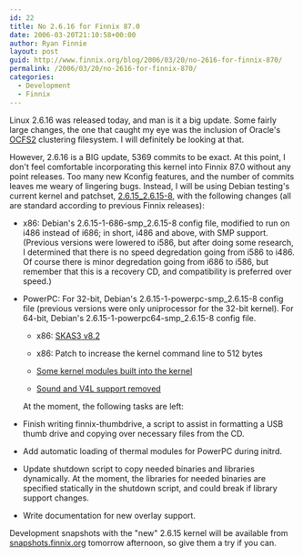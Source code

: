 ```yaml
---
id: 22
title: No 2.6.16 for Finnix 87.0
date: 2006-03-20T21:10:58+00:00
author: Ryan Finnie
layout: post
guid: http://www.finnix.org/blog/2006/03/20/no-2616-for-finnix-870/
permalink: /2006/03/20/no-2616-for-finnix-870/
categories:
  - Development
  - Finnix
---
```

Linux 2.6.16 was released today, and man is it a big update. Some fairly large changes, the one that caught my eye was the inclusion of Oracle's [OCFS2](http://lwn.net/Articles/137278/) clustering filesystem. I will definitely be looking at that.

However, 2.6.16 is a BIG update, 5369 commits to be exact. At this point, I don't feel comfortable incorporating this kernel into Finnix 87.0 without any point releases. Too many new Kconfig features, and the number of commits leaves me weary of lingering bugs. Instead, I will be using Debian testing's current kernel and patchset, [2.6.15_2.6.15-8](http://packages.debian.org/testing/devel/linux-source-2.6.15), with the following changes (all are standard according to previous Finnix releases):

  * x86: Debian's 2.6.15-1-686-smp_2.6.15-8 config file, modified to run on i486 instead of i686; in short, i486 and above, with SMP support. (Previous versions were lowered to i586, but after doing some research, I determined that there is no speed degredation going from i586 to i486. Of course there is minor degredation going from i686 to i586, but remember that this is a recovery CD, and compatibility is preferred over speed.)
  * PowerPC: For 32-bit, Debian's 2.6.15-1-powerpc-smp\_2.6.15-8 config file (previous versions were only uniprocessor for the 32-bit kernel). For 64-bit, Debian's 2.6.15-1-powerpc64-smp\_2.6.15-8 config file. 
      * x86: [SKAS3 v8.2](http://user-mode-linux.sourceforge.net/skas.html)
      * x86: Patch to increase the kernel command line to 512 bytes
      * [Some kernel modules built into the kernel](http://www.finnix.org/Finnixize_Linux_Kernel)
      * [Sound and V4L support removed](http://www.finnix.org/Finnixize_Linux_Kernel)</ul> 
    At the moment, the following tasks are left:
    
      * Finish writing finnix-thumbdrive, a script to assist in formatting a USB thumb drive and copying over necessary files from the CD.
      * Add automatic loading of thermal modules for PowerPC during initrd.
      * Update shutdown script to copy needed binaries and libraries dynamically. At the moment, the libraries for needed binaries are specified statically in the shutdown script, and could break if library support changes.
      * Write documentation for new overlay support.
    
    Development snapshots with the "new" 2.6.15 kernel will be available from [snapshots.finnix.org](http://snapshots.finnix.org/) tomorrow afternoon, so give them a try if you can.